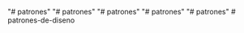 "# patrones" 
"# patrones" 
"# patrones" 
"# patrones" 
"# patrones" 
#   p a t r o n e s - d e - d i s e n o  
 